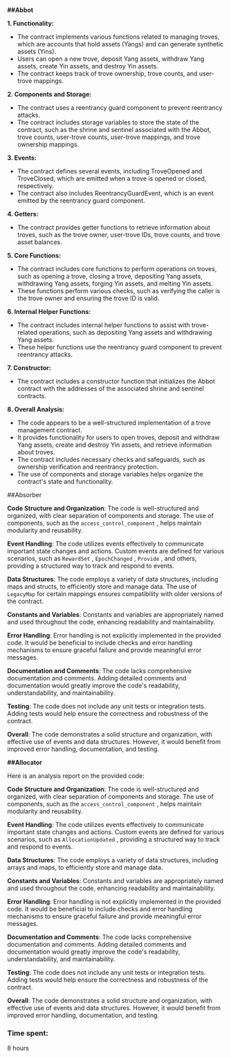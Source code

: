 **##Abbot**

**1. Functionality:**
- The contract implements various functions related to managing troves, which are accounts that hold assets (Yangs) and can generate synthetic assets (Yins).
- Users can open a new trove, deposit Yang assets, withdraw Yang assets, create Yin assets, and destroy Yin assets.
- The contract keeps track of trove ownership, trove counts, and user-trove mappings.

**2. Components and Storage:**
- The contract uses a reentrancy guard component to prevent reentrancy attacks.
- The contract includes storage variables to store the state of the contract, such as the shrine and sentinel associated with the Abbot, trove counts, user-trove counts, user-trove mappings, and trove ownership mappings.

**3. Events:**
- The contract defines several events, including TroveOpened and TroveClosed, which are emitted when a trove is opened or closed, respectively.
- The contract also includes ReentrancyGuardEvent, which is an event emitted by the reentrancy guard component.

**4. Getters:**
- The contract provides getter functions to retrieve information about troves, such as the trove owner, user-trove IDs, trove counts, and trove asset balances.

**5. Core Functions:**
- The contract includes core functions to perform operations on troves, such as opening a trove, closing a trove, depositing Yang assets, withdrawing Yang assets, forging Yin assets, and melting Yin assets.
- These functions perform various checks, such as verifying the caller is the trove owner and ensuring the trove ID is valid.

**6. Internal Helper Functions:**
- The contract includes internal helper functions to assist with trove-related operations, such as depositing Yang assets and withdrawing Yang assets.
- These helper functions use the reentrancy guard component to prevent reentrancy attacks.

**7. Constructor:**
- The contract includes a constructor function that initializes the Abbot contract with the addresses of the associated shrine and sentinel contracts.

**8. Overall Analysis:**
- The code appears to be a well-structured implementation of a trove management contract.
- It provides functionality for users to open troves, deposit and withdraw Yang assets, create and destroy Yin assets, and retrieve information about troves.
- The contract includes necessary checks and safeguards, such as ownership verification and reentrancy protection.
- The use of components and storage variables helps organize the contract's state and functionality.

##Absorber

**Code Structure and Organization**:
The code is well-structured and organized, with clear separation of components and storage. The use of components, such as the  `access_control_component` , helps maintain modularity and reusability.

**Event Handling**:
The code utilizes events effectively to communicate important state changes and actions. Custom events are defined for various scenarios, such as  `RewardSet` ,  `EpochChanged` ,  `Provide` , and others, providing a structured way to track and respond to events.

**Data Structures**:
The code employs a variety of data structures, including maps and structs, to efficiently store and manage data. The use of  `LegacyMap`  for certain mappings ensures compatibility with older versions of the contract.

**Constants and Variables**:
Constants and variables are appropriately named and used throughout the code, enhancing readability and maintainability.

**Error Handling**:
Error handling is not explicitly implemented in the provided code. It would be beneficial to include checks and error handling mechanisms to ensure graceful failure and provide meaningful error messages.

**Documentation and Comments**:
The code lacks comprehensive documentation and comments. Adding detailed comments and documentation would greatly improve the code's readability, understandability, and maintainability.

**Testing**:
The code does not include any unit tests or integration tests. Adding tests would help ensure the correctness and robustness of the contract.

**Overall**:
The code demonstrates a solid structure and organization, with effective use of events and data structures. However, it would benefit from improved error handling, documentation, and testing.

**##Allocator**

Here is an analysis report on the provided code:

**Code Structure and Organization**:
The code is well-structured and organized, with clear separation of components and storage. The use of components, such as the  `access_control_component` , helps maintain modularity and reusability.

**Event Handling**:
The code utilizes events effectively to communicate important state changes and actions. Custom events are defined for various scenarios, such as  `AllocationUpdated` , providing a structured way to track and respond to events.

**Data Structures**:
The code employs a variety of data structures, including arrays and maps, to efficiently store and manage data.

**Constants and Variables**:
Constants and variables are appropriately named and used throughout the code, enhancing readability and maintainability.

**Error Handling**:
Error handling is not explicitly implemented in the provided code. It would be beneficial to include checks and error handling mechanisms to ensure graceful failure and provide meaningful error messages.

**Documentation and Comments**:
The code lacks comprehensive documentation and comments. Adding detailed comments and documentation would greatly improve the code's readability, understandability, and maintainability.

**Testing**:
The code does not include any unit tests or integration tests. Adding tests would help ensure the correctness and robustness of the contract.

**Overall**:
The code demonstrates a solid structure and organization, with effective use of events and data structures. However, it would benefit from improved error handling, documentation, and testing.

### Time spent:
8 hours